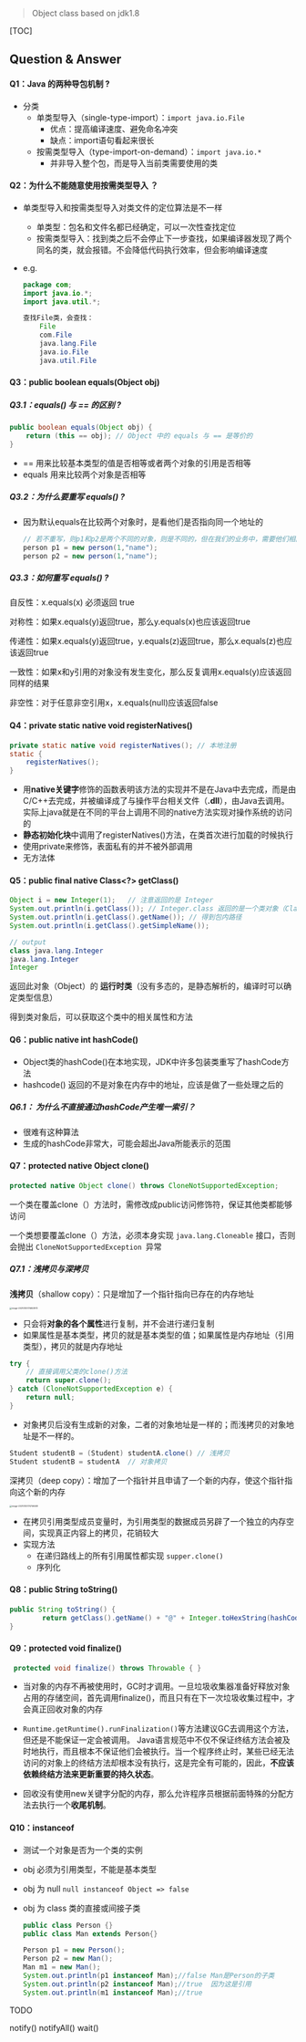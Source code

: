 > Object class based on jdk1.8 

[TOC]

## Question & Answer

#### Q1：Java 的两种导包机制 ?

- 分类
  - 单类型导入（single-type-import）：`import java.io.File`
    - 优点：提高编译速度、避免命名冲突
    - 缺点：import语句看起来很长
  - 按需类型导入（type-import-on-demand）：`import java.io.*`
    - 并非导入整个包，而是导入当前类需要使用的类

#### Q2：为什么不能随意使用按需类型导入 ？

- 单类型导入和按需类型导入对类文件的定位算法是不一样
  - 单类型：包名和文件名都已经确定，可以一次性查找定位
  - 按需类型导入：找到类之后不会停止下一步查找，如果编译器发现了两个同名的类，就会报错。不会降低代码执行效率，但会影响编译速度
  
- e.g.

  ```java
  package com;
  import java.io.*;
  import java.util.*;
  
  查找File类，会查找：
      File
      com.File
      java.lang.File
      java.io.File
      java.util.File
  ```

#### Q3：public boolean equals(Object obj)

##### Q3.1：equals() 与 == 的区别 ?

```java
public boolean equals(Object obj) {
    return (this == obj); // Object 中的 equals 与 == 是等价的
}
```

- == 用来比较基本类型的值是否相等或者两个对象的引用是否相等
- equals 用来比较两个对象是否相等

##### Q3.2：为什么要重写 equals() ?

- 因为默认equals在比较两个对象时，是看他们是否指向同一个地址的

  ```java
  // 若不重写，则p1和p2是两个不同的对象，则是不同的，但在我们的业务中，需要他们相同
  person p1 = new person(1,"name");
  person p2 = new person(1,"name");
  ```

##### Q3.3：如何重写 equals() ?

自反性：x.equals(x) 必须返回 true

对称性：如果x.equals(y)返回true，那么y.equals(x)也应该返回true

传递性：如果x.equals(y)返回true，y.equals(z)返回true，那么x.equals(z)也应该返回true

一致性：如果x和y引用的对象没有发生变化，那么反复调用x.equals(y)应该返回同样的结果

非空性：对于任意非空引用x，x.equals(null)应该返回false





#### Q4：private static native void registerNatives()

```java
private static native void registerNatives(); // 本地注册
static {
    registerNatives();
}
```

- 用**native关键字**修饰的函数表明该方法的实现并不是在Java中去完成，而是由C/C++去完成，并被编译成了与操作平台相关文件（**.dll**），由Java去调用。实际上java就是在不同的平台上调用不同的native方法实现对操作系统的访问的
- **静态初始化块**中调用了registerNatives()方法，在类首次进行加载的时候执行
- 使用private来修饰，表面私有的并不被外部调用
- 无方法体



#### Q5：public final native Class<?> getClass()

```java
Object i = new Integer(1);   // 注意返回的是 Integer
System.out.println(i.getClass()); // Integer.class 返回的是一个类对象（Class 类的对象） 
System.out.println(i.getClass().getName()); // 得到包内路径
System.out.println(i.getClass().getSimpleName());

// output
class java.lang.Integer
java.lang.Integer 
Integer
```

返回此对象（Object）的 **运行时类**（没有多态的，是静态解析的，编译时可以确定类型信息）

得到类对象后，可以获取这个类中的相关属性和方法



#### Q6：public native int hashCode()

- Object类的hashCode()在本地实现，JDK中许多包装类重写了hashCode方法
- hashcode() 返回的不是对象在内存中的地址，应该是做了一些处理之后的

##### Q6.1： 为什么不直接通过hashCode产生唯一索引？

  - 很难有这种算法
  - 生成的hashCode非常大，可能会超出Java所能表示的范围



#### Q7：protected native Object clone()

```java
protected native Object clone() throws CloneNotSupportedException;
```

一个类在覆盖clone（）方法时，需修改成public访问修饰符，保证其他类都能够访问

一个类想要覆盖clone（）方法，必须本身实现 `java.lang.Cloneable` 接口，否则会抛出 `CloneNotSupportedException `异常

##### Q7.1：浅拷贝与深拷贝

**浅拷贝**（shallow copy）：只是增加了一个指针指向已存在的内存地址

<img src="pic\浅拷贝.png" alt="image-20210130174653973" style="zoom: 25%;" />

- 只会将**对象的各个属性**进行复制，并不会进行递归复制
- 如果属性是基本类型，拷贝的就是基本类型的值；如果属性是内存地址（引用类型），拷贝的就是内存地址

```java
try {
    // 直接调用父类的clone()方法
    return super.clone();
} catch (CloneNotSupportedException e) {
    return null;
}
```

- 对象拷贝后没有生成新的对象，二者的对象地址是一样的；而浅拷贝的对象地址是不一样的。

```java
Student studentB = (Student) studentA.clone() // 浅拷贝
Student studentB = studentA  // 对象拷贝
```

深拷贝（deep copy）：增加了一个指针并且申请了一个新的内存，使这个指针指向这个新的内存

<img src="pic\深拷贝.png" alt="image-20210130174746468" style="zoom:25%;" />

- 在拷贝引用类型成员变量时，为引用类型的数据成员另辟了一个独立的内存空间，实现真正内容上的拷贝，花销较大
- 实现方法
  - 在递归路线上的所有引用属性都实现 `supper.clone()`
  - 序列化

#### **Q8：public String toString()**

```java
public String toString() {
        return getClass().getName() + "@" + Integer.toHexString(hashCode());
}
```



#### Q9：protected void finalize()

```java
 protected void finalize() throws Throwable { }
```

- 当对象的内存不再被使用时，GC时才调用。一旦垃圾收集器准备好释放对象占用的存储空间，首先调用finalize()，而且只有在下一次垃圾收集过程中，才会真正回收对象的内存

- `Runtime.getRuntime().runFinalization()`等方法建议GC去调用这个方法，但还是不能保证一定会被调用。 Java语言规范中不仅不保证终结方法会被及时地执行，而且根本不保证他们会被执行。当一个程序终止时，某些已经无法访问的对象上的终结方法却根本没有执行，这是完全有可能的，因此，**不应该依赖终结方法来更新重要的持久状态**。
- 回收没有使用new关键字分配的内存，那么允许程序员根据前面特殊的分配方法去执行一个**收尾机制**。



#### Q10：instanceof

- 测试一个对象是否为一个类的实例

- obj 必须为引用类型，不能是基本类型

- obj 为 null    `null instanceof Object => false`

- obj 为 class 类的直接或间接子类

  ```java
  public class Person {}
  public class Man extends Person{}
  
  Person p1 = new Person();
  Person p2 = new Man();
  Man m1 = new Man();
  System.out.println(p1 instanceof Man);//false Man是Person的子类
  System.out.println(p2 instanceof Man);//true  因为这是引用
  System.out.println(m1 instanceof Man);//true
  ```











TODO

notify() notifyAll() wait()





